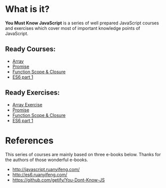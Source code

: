 # What is it?
**You Must Know JavaScript** is a series of well prepared JavaScript courses and exercises which cover most of important knowledge points of JavaScript. 

## Ready Courses:
   * [Array](./Basic/Grammar/Array.md)
   * [Promise](./Advanced/Promise/Promise.md)
   * [Function Scope & Closure](./Medium/Function_Scope_Closure/Function_Scope_Closure.md)
   * [ES6 part 1](./Medium/ES6_part1/ES6_part1.md)
   
## Ready Exercises:
   * [Array Exercise](./Basic/Exercise/Array.js)
   * [Promise](./Advanced/Exercise/Promise.js)
   * [Function Scope & Closure](./Medium/Exercise/Function_Scope_Closure.js)
   * [ES6 part 1](./Medium/Exercise/ES6_part1.js)
   

# References
This series of courses are mainly based on three e-books below. Thanks for the authors of those wonderful e-books. 
   * http://javascript.ruanyifeng.com/
   * http://es6.ruanyifeng.com/
   * https://github.com/getify/You-Dont-Know-JS

   